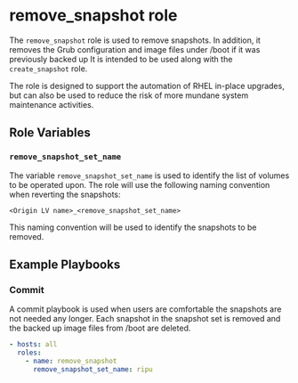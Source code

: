 # remove_snapshot role

The `remove_snapshot` role is used to remove snapshots.
In addition, it removes the Grub configuration and image files under /boot if it was previously backed up
It is intended to be used along with the `create_snapshot` role.

The role is designed to support the automation of RHEL in-place upgrades, but can also be used to reduce the risk of more mundane system maintenance activities.

## Role Variables

### `remove_snapshot_set_name`

The variable `remove_snapshot_set_name` is used to identify the list of volumes to be operated upon.
The role will use the following naming convention when reverting the snapshots:

`<Origin LV name>_<remove_snapshot_set_name>`

This naming convention will be used to identify the snapshots to be removed.

## Example Playbooks

### Commit

A commit playbook is used when users are comfortable the snapshots are not needed any longer.
Each snapshot in the snapshot set is removed and the backed up image files from /boot are deleted.

```yaml
- hosts: all
  roles:
    - name: remove_snapshot
      remove_snapshot_set_name: ripu
```
